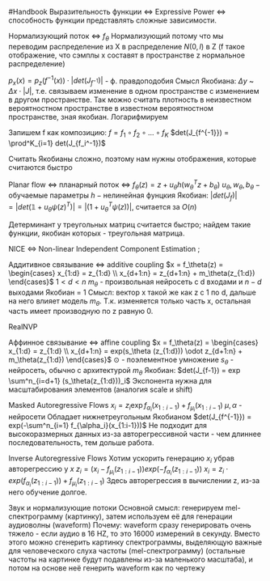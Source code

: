 #Handbook
Выразительность функции <=> Expressive Power <=> способность функции представлять сложные зависимости.

Нормализующий поток <=> $f_\theta$
Нормализующий потому что мы переводим распределение из X в распределение $N(0,I)$ в Z (f такое отображение, что сэмплы x составят в пространстве z нормальное распределение)

$p_x(x) = p_z(f^{-1}(x)) \cdot |det(J_{f^{-1}})|$ - ф. правдоподобия
Смысл Якобиана: $\Delta y$ ~ $\Delta x \cdot |J|$, т.е. связываем изменение в одном пространстве с изменением в другом пространстве. Так можно считать плотность в неизвестном вероятностном пространстве в известном вероятностном пространстве, зная якобиан. 
Логарифмируем 


Запишем f как композицию:
$f = f_1 ∘ f_2 ∘ ... ∘f_K$
$det(J_{f^{-1}}) = \prod^K_{i=1} det(J_{f_i^-1})$ 

Считать Якобианы сложно, поэтому нам нужны отображения, которые считаются быстро

Planar flow <=> планарный поток <=> $f_\theta(z) = z+ u_\theta h (w_\theta^T z + b_\theta)$
$u_\theta, w_\theta, b_\theta - \text{обучаемые параметры}$
$h - \text{нелинейная фунцкия}$ 
Якобиан: $|det(J_f)| = |det(\mathbb{1} + u_\theta \psi(z)^T)| = |(1 + u_\theta^T\psi(z))|$, считается за $O(n)$

Детерминант у треугольных матриц считается быстро; найдем такие функции, якобиан которых - треугольная матрица.


NICE <=> Non-linear Independent Component Estimation ; 

Аддитивное связывание <=> additive coupling
$x = f_\theta(z) = \begin{cases} x_{1:d} = z_{1:d} \\ x_{d+1:n} = z_{d+1:n} + m_\theta(z_{1:d}) \end{cases}$
$1 < d < n$
$m_\theta$ - произвольная нейросеть с d входами и $n-d$ выходами
Якобиан = 1
Смысл: вектор x такой же как z с 1 по d, дальше на него влияет модель $m_\theta$. Т.к. изменяется только часть x, остальная часть имеет производную по z равную 0.


RealNVP 

Аффинное связывание <=> affine coupling 
$x = f_\theta(z) = \begin{cases} x_{1:d} = z_{1:d} \\ x_{d+1:n} = exp(s_\theta (z_{1:d})) \odot z_{d+1:n} + m_\theta(z_{1:d}) \end{cases}$
$\odot$ - поэлементное умножение
$s_\theta$ - нейросеть, обычно с архитектурой $m_\theta$
Якобиан:
$det(J_{f-1}) = exp \sum^n_{i=d+1} (s_\theta(z_{1:d}))_i$
Экспонента нужна для масштабирования элементов (аналогия scale и shift)



Masked Autoregressive Flows
$x_i = z_i \exp{f_{\alpha_i}(x_{1:i-1})} + f_{\mu_i}(x_{1:i-1})$
$\mu,\alpha$ - нейросети
Обладает нижнетреугольным Якобианом
$det(J_{f^{-1}}) = exp(-\sum^n_{i=1} f_{\alpha_i}(x_{1:i-1}))$
Не подходит для высокоразмерных данных из-за авторегрессивной части - чем длиннее последовательность, тем дольше работа.

Inverse Autoregressive Flows
Хотим ускорить генерацию $x_i$ убрав авторегрессию у $x$
$z_i = (x_i - f_{\mu_i}(z_{1:i-1})) exp(-f_{\alpha_i}(z_{1:i-1}))$
$x_i = z_i \cdot exp (f_{\alpha_i}(z_{1:i-1})) + f_{\mu_i}(z_{1:i-1})$
Здесь авторегрессия в вычислении z, из-за него обучение долгое.


Звук и нормализующие потоки
Основной смысл: генерируем mel-спектрограмму (картинку), затем используем её для генерации аудиоволны (waveform)
Почему: waveform сразу генерировать очень тяжело - если аудио в 16 HZ, то это 16000 измерений в секунду. Вместо этого можно сгенерить картинку спектрограммы, выделяющую важные для человеческого слуха частоты (mel-спектрограмму) (остальные частоты на картинке будут подавлены из-за маленького масштаба), и потом на основе неё генерить waveform как по чертежу
